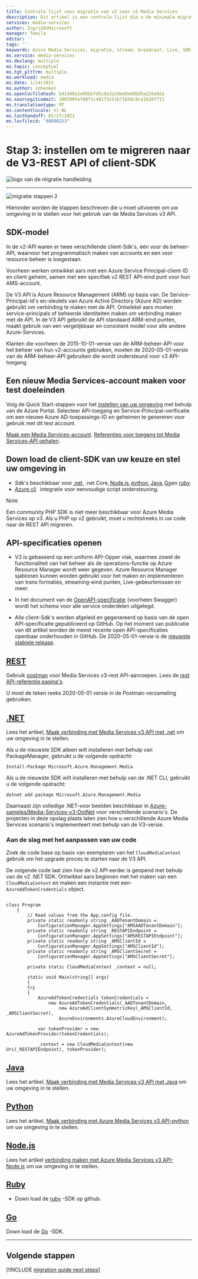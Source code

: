 ```yaml
---
title: Controle lijst voor migratie van v2 naar v3 Media Services
description: Dit artikel is een controle lijst die u de minimale migratie van Azure Media Services versie v2 naar v3 helpt.
services: media-services
author: IngridAtMicrosoft
manager: femila
editor: ''
tags: ''
keywords: Azure Media Services, migratie, stream, broadcast, Live, SDK
ms.service: media-services
ms.devlang: multiple
ms.topic: conceptual
ms.tgt_pltfrm: multiple
ms.workload: media
ms.date: 1/14/2021
ms.author: inhenkel
ms.openlocfilehash: bd1488a1e89bb7d5c8a3a2dedda60bd5a226e02e
ms.sourcegitcommit: 100390fefd8f1c48173c51b71650c8ca1b26f711
ms.translationtype: MT
ms.contentlocale: nl-NL
ms.lasthandoff: 01/27/2021
ms.locfileid: "98898253"
---
```

# <a name="step-3---set-up-to-migrate-to-the-v3-rest-api-or-client-sdk"></a>Stap 3: instellen om te migreren naar de V3-REST API of client-SDK

![logo van de migratie handleiding](./media/migration-guide/azure-media-services-logo-migration-guide.svg)

<hr color="#5ea0ef" size="10">

![migratie stappen 2](./media/migration-guide/steps-3.svg)

Hieronder worden de stappen beschreven die u moet uitvoeren om uw omgeving in te stellen voor het gebruik van de Media Services v3 API.

## <a name="sdk-model"></a>SDK-model

In de v2-API waren er twee verschillende client-Sdk's, één voor de beheer-API, waarvoor het programmatisch maken van accounts en een voor resource beheer is toegestaan.

Voorheen werken ontwikkel aars met een Azure Service Principal-client-ID en client geheim, samen met een specifiek v2 REST API-eind punt voor hun AMS-account.

De V3 API is Azure Resource Management (ARM) op basis van. De Service-Principal-Id's en-sleutels van Azure Active Directory (Azure AD) worden gebruikt om verbinding te maken met de API. Ontwikkel aars moeten service-principals of beheerde identiteiten maken om verbinding maken met de API. In de V3 API gebruikt de API standaard ARM-eind punten, maakt gebruik van een vergelijkbaar en consistent model voor alle andere Azure-Services.

Klanten die voorheen de 2015-10-01-versie van de ARM-beheer-API voor het beheer van hun v2-accounts gebruiken, moeten de 2020-05-01-versie van de ARM-beheer-API gebruiken die wordt ondersteund voor v3 API-toegang.

## <a name="create-a-new-media-services-account-for-testing"></a>Een nieuw Media Services-account maken voor test doeleinden

Volg de Quick Start-stappen voor het [instellen van uw omgeving](how-to-set-azure-subscription.md?tabs=portal) met behulp van de Azure Portal. Selecteer API-toegang en Service-Principal-verificatie om een nieuwe Azure AD-toepassings-ID en geheimen te genereren voor gebruik met dit test account.

[Maak een Media Services-account](create-account-howto.md?tabs=portal).
[Referenties voor toegang tot Media Services-API ophalen](access-api-howto.md?tabs=portal).

## <a name="download-client-sdk-of-your-choice-and-set-up-your-environment"></a>Down load de client-SDK van uw keuze en stel uw omgeving in

- Sdk's beschikbaar voor [.net](https://docs.microsoft.com/dotnet/api/overview/azure/mediaservices/management?view=azure-dotnet&preserve-view=true), .net Core, [Node.js](https://docs.microsoft.com/javascript/api/overview/azure/mediaservices/management?view=azure-node-latest&preserve-view=true), [python](https://docs.microsoft.com/python/api/overview/azure/mediaservices/management?view=azure-python&preserve-view=true), [Java](https://docs.microsoft.com/java/api/overview/azure/mediaservices/management?view=azure-java-stable&preserve-view=true), [Go](https://godoc.org/github.com/Azure/azure-sdk-for-go/services/mediaservices/mgmt/2018-07-01/media)en [ruby](https://github.com/Azure/azure-sdk-for-ruby/blob/master/README.md).
- [Azure cli](https://docs.microsoft.com/cli/azure/ams?view=azure-cli-latest&preserve-view=true)   integratie voor eenvoudige script ondersteuning.

> [!NOTE]
> Een community PHP SDK is niet meer beschikbaar voor Azure Media Services op v3. Als u PHP op v2 gebruikt, moet u rechtstreeks in uw code naar de REST API migreren.

## <a name="open-api-specifications"></a>API-specificaties openen

- V3 is gebaseerd op een uniform API-Opper vlak, waarmee zowel de functionaliteit van het beheer als de operations-functie op Azure Resource Manager wordt weer gegeven. Azure Resource Manager sjablonen kunnen worden gebruikt voor het maken en implementeren van trans formaties, streaming-eind punten, Live-gebeurtenissen en meer.

- In het document van de [OpenAPI-specificatie](https://github.com/Azure/azure-rest-api-specs/tree/master/specification/mediaservices/resource-manager/Microsoft.Media/stable/2020-05-01) (voorheen Swagger) wordt het schema voor alle service onderdelen uitgelegd.

- Alle client-Sdk's worden afgeleid en gegenereerd op basis van de open API-specificatie gepubliceerd op GitHub. Op het moment van publicatie van dit artikel worden de meest recente open API-specificaties openbaar onderhouden in GitHub. De 2020-05-01-versie is de [nieuwste stabiele release](https://github.com/Azure/azure-rest-api-specs/tree/master/specification/mediaservices/resource-manager/Microsoft.Media/stable/2020-05-01).

## <a name="rest"></a>[REST](#tab/rest)

Gebruik [postman](https://docs.microsoft.com/azure/media-services/latest/media-rest-apis-with-postman) voor Media Services v3-rest API-aanroepen.
Lees de [rest API-referentie pagina's](https://docs.microsoft.com/rest/api/media/).

U moet de teken reeks 2020-05-01 versie in de Postman-verzameling gebruiken.

## <a name="net"></a>[.NET](#tab/net)

Lees het artikel, [Maak verbinding met Media Services v3 API met .net](configure-connect-dotnet-howto.md) om uw omgeving in te stellen.

Als u de nieuwste SDK alleen wilt installeren met behulp van PackageManager, gebruikt u de volgende opdracht:

```Install-Package Microsoft.Azure.Management.Media```

Als u de nieuwste SDK wilt installeren met behulp van de .NET CLI, gebruikt u de volgende opdracht:

```dotnet add package Microsoft.Azure.Management.Media```

Daarnaast zijn volledige .NET-voor beelden beschikbaar in [Azure-samples/Media-Services-v3-DotNet](https://github.com/Azure-Samples/media-services-v3-dotnet) voor verschillende scenario's. De projecten in deze opslag plaats laten zien hoe u verschillende Azure Media Services scenario's implementeert met behulp van de V3-versie.

### <a name="get-started-adjusting-your-code"></a>Aan de slag met het aanpassen van uw code

Zoek de code base op basis van exemplaren van het `CloudMediaContext` gebruik om het upgrade proces te starten naar de V3 API.

De volgende code laat zien hoe de v2 API eerder is geopend met behulp van de v2 .NET SDK. Ontwikkel aars beginnen met het maken van een `CloudMediaContext` en maken een instantie met een- `AzureAdTokenCredentials` object.

```dotnet

class Program
    {
        // Read values from the App.config file.
        private static readonly string _AADTenantDomain =
            ConfigurationManager.AppSettings["AMSAADTenantDomain"];
        private static readonly string _RESTAPIEndpoint =
            ConfigurationManager.AppSettings["AMSRESTAPIEndpoint"];
        private static readonly string _AMSClientId =
            ConfigurationManager.AppSettings["AMSClientId"];
        private static readonly string _AMSClientSecret =
            ConfigurationManager.AppSettings["AMSClientSecret"];

        private static CloudMediaContext _context = null;

        static void Main(string[] args)
        {
        try
        {
            AzureAdTokenCredentials tokenCredentials = 
                new AzureAdTokenCredentials(_AADTenantDomain,
                    new AzureAdClientSymmetricKey(_AMSClientId, _AMSClientSecret),
                    AzureEnvironments.AzureCloudEnvironment);

            var tokenProvider = new AzureAdTokenProvider(tokenCredentials);

            _context = new CloudMediaContext(new Uri(_RESTAPIEndpoint), tokenProvider);

```

## <a name="java"></a>[Java](#tab/java)

Lees het artikel, [Maak verbinding met Media Services v3 API met Java](configure-connect-java-howto.md) om uw omgeving in te stellen.

## <a name="python"></a>[Python](#tab/python)

Lees het artikel, [Maak verbinding met Azure Media Services v3 API-python](configure-connect-python-howto.md) om uw omgeving in te stellen.

## <a name="nodejs"></a>[Node.js](#tab/nodejs)

Lees het artikel [verbinding maken met Azure Media Services v3 API-Node.js](configure-connect-nodejs-howto.md) om uw omgeving in te stellen.

## <a name="ruby"></a>[Ruby](#tab/ruby)

- Down load de [ruby](https://github.com/Azure/azure-sdk-for-ruby/blob/master/README.md) -SDK op github.

## <a name="go"></a>[Go](#tab/go)

Down load de [Go](https://godoc.org/github.com/Azure/azure-sdk-for-go/services/mediaservices/mgmt/2018-07-01/media) -SDK.

---

## <a name="next-steps"></a>Volgende stappen

[!INCLUDE [migration guide next steps](./includes/migration-guide-next-steps.md)]